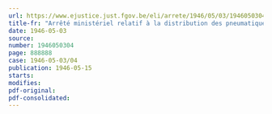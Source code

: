```yaml
---
url: https://www.ejustice.just.fgov.be/eli/arrete/1946/05/03/1946050304/justel
title-fr: "Arrêté ministériel relatif à la distribution des pneumatiques pour vélocipèdes (abrogé par AM 30-07-1946, art. 3)"
date: 1946-05-03
source:
number: 1946050304
page: 888888
case: 1946-05-03/04
publication: 1946-05-15
starts:
modifies:
pdf-original:
pdf-consolidated:
---
```


